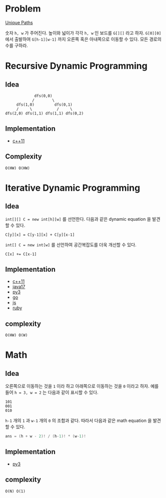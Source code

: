 # Problem

[Unique Paths](https://leetcode.com/problems/unique-paths/)

숫자 `h, w` 가 주어진다. 높이와 넓이가 각각 `h, w` 인 보드를 `G[][]` 라고 하자. `G[0][0]` 에서 출발하여 `G[h-1][w-1]` 까지 오른쪽 혹은 아내쪽으로 이동할 수 있다. 모든 경로의 수를 구하라.

# Recursive Dynamic Programming

## Idea

```
             dfs(0,0)
            /        \
     dfs(1,0)         dfs(0,1)
     /     \           /     \
dfs(2,0) dfs(1,1) dfs(1,1) dfs(0,2)
```

## Implementation

* [c++11](a.cpp)

## Complexity

```
O(HW) O(HW)
```

# Iterative Dynamic Programming

## Idea

`int[][] C = new int[h][w]` 를 선언한다. 다음과 같은 dynamic equation 을 발견할 수 있다.

```
C[y][x] = C[y-1][x] + C[y][x-1]
```

`int[] C = new int[w]` 를 선언하여 공간복잡도를 더욱 개선할 수 있다.

```
C[x] += C[x-1]
```

## Implementation

* [c++11](a.cpp)
* [java17](MainApp.java)
* [py3](a.py)
* [go](a.go)
* [js](a.js)
* [ruby](a.rb)

## complexity

```
O(HW) O(W)
```

# Math

## Idea

오른쪽으로 이동하는 것을 `1` 이라 하고 아래쪽으로 이동하는 것을 `0` 이라고 하자.  예를 들어 `h = 3, w = 2` 는 다음과 같이 표시할 수 있다.

```
101
001
010
```

`h-1` 개의 `1` 과 `w-1` 개의 `0` 의 조합과 같다. 따라서 다음과 같은 math equation 을 발견할 수 있다.

```c
ans = (h + w - 2)! / (h-1)! * (w-1)!
```

## Implementation

* [py3](math.py)

## complexity

```
O(N) O(1)
```
